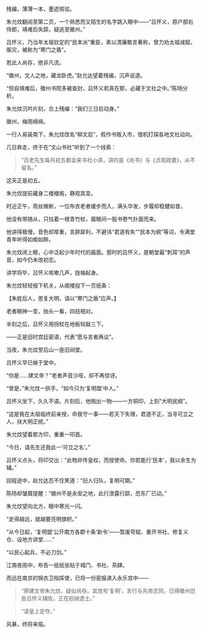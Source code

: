 残编，薄薄一本，墨迹斑驳。

朱允炆翻阅至第二页，一个熟悉而又陌生的名字跳入眼中——“吕怀义，原户部右侍郎，靖难后失踪，疑逃至徽州。”

吕怀义，乃当年太祖钦定的“民本派”重臣，素以清廉敢言著称，曾力劝太祖减赋、赈灾，被称为“寒门之盾”。

若此人尚存，绝非凡流。

“徽州，文人之地，藏龙卧虎。”赵允达望着残编，沉声说道。

“但自靖难后，徽州书院多被查封，吕怀义若真在那，必藏于文社之中。”陈旸分析。

朱允炆沉吟片刻，合上残编：“我们三日后动身。”

徽州，梅雨绵绵。

一行人易装南下，朱允炆改名“柳文启”，假作书贩入市，借机打探各地文社动向。

几日奔走，终于在“文山书社”听到了一个线索：

> “吕老先生每月初五都会来书社小讲，讲的是《尚书》与《贞观政要》，从不留名。”

这天正是初五。

朱允炆提前藏身二楼楼阁，静观其变。

时近正午，雨丝微断，一位布衣老者缓步而入，满头华发，步履却稳健如昔。

他没有带随从，只拄着一根青竹杖，眉眼间一股书卷气扑面而来。

他讲得极慢，音色却厚重，言辞犀利，不避讳“君道有失”“民本为纲”等词，令满堂青年听得如痴如醉。

朱允炆闭上眼，心中泛起少年时代的画面。那时的吕怀义，是朝堂最“刺耳”的声音，如今仍未改初志。

讲学将毕，吕怀义咳嗽几声，拢袖起身。

朱允炆轻轻按下机关，从阁楼投下一页纸条：

【朱姓后人，思复大明，请以“寒门之盾”应声。】

老者眼神一变，抬头一看，四目相对。

半刻之后，吕怀义用拐杖在地板轻敲三下。

——正是旧时宫廷密语，代表“愿与言者再议”。

当夜，朱允炆至后山一座旧祠堂。

吕怀义早已候于堂中。

“你是……建文帝？”老者声音沙哑，却不再惊讶。

“曾是，”朱允炆一拱手，“如今只为‘复明盟’中人。”

吕怀义坐下，久久不语。片刻后，他掏出一物——一方铜印，上刻“大明民纲”。

“这是我在太祖临终前亲授，命我守一事——若天下失理，君道不正，当寻可立之人，扶大明正统。”

朱允炆望着那方印，重重一叩首。

“今日，请先生还我此一‘可立之名’。”

吕怀义点头，将印交出：“此物非传皇权，而授使命。你若能行‘民本’，我以余生为辅。”

回程途中，赵允达忍不住笑道：“旧人归队，复明可期。”

陈旸却皱眉提醒：“徽州不是永安之地，此行泄露行踪，恐东厂已动。”

朱允炆望向北方，眼中寒光一闪。

“走得越远，就越要亮明旗帜。”

“从今日起，‘复明盟’公开南方各郡十条‘新令’——暂废苛赋、重开书社、修复义仓、设地方讲堂……”

“以民心起兵，不必刀剑。”

江南夜雨中，布告一纸纸张贴于城门、书社、茶肆。

而远在南京的锦衣卫指挥使，已将一份密报递入永乐宫中——

> “原建文帝朱允炆，疑似尚存。其党号‘复明’，言行与先帝志同，已得徽州旧臣吕怀义辅佐，正在招纳遗士。”

> “请皇上定夺。”

风暴，终将来临。
